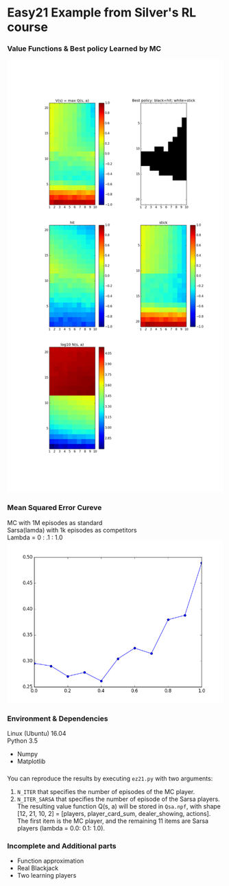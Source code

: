 # Easy21 Example from Silver's RL course

### Value Functions & Best policy Learned by MC
<img src="imgs/Episode1k/MC-as-standard.png" />


### Mean Squared Error Cureve
MC with 1M episodes as standard  
Sarsa(lamda) with 1k episodes as competitors  
Lambda = 0 : .1 : 1.0  
<img src="imgs/Episode1k/MSE.png" />


### Environment & Dependencies
Linux (Ubuntu) 16.04  
Python 3.5  
- Numpy
- Matplotlib

### 
You can reproduce the results by executing `ez21.py` with two arguments:  
1. `N_ITER` that specifies the number of episodes of the MC player.  
2. `N_ITER_SARSA` that specifies the number of episode of the Sarsa players.  
The resulting value function Q(s, a) will be stored in `Qsa.npf`, 
with shape [12, 21, 10, 2] = [players, player_card_sum, dealer_showing, actions].
The first item is the MC player, and the remaining 11 items are Sarsa players
(lambda = 0.0: 0.1: 1.0).



### Incomplete and Additional parts
- Function approximation
- Real Blackjack
- Two learning players
